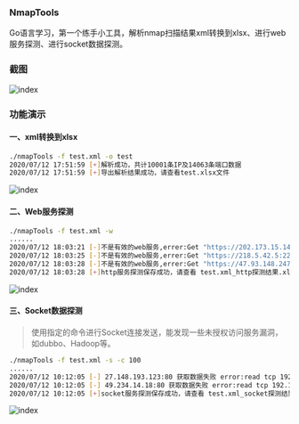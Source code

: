 ### NmapTools

Go语言学习，第一个练手小工具，解析nmap扫描结果xml转换到xlsx、进行web服务探测、进行socket数据探测。

### 截图

![index](https://github.com/CTF-MissFeng/NmapTools/blob/master/img/1.png)


### 功能演示

#### 一、xml转换到xlsx

```bash
./nmapTools -f test.xml -o test
2020/07/12 17:51:59 [+]解析成功，共计10001条IP及14063条端口数据
2020/07/12 17:51:59 [+]导出解析结果成功，请查看test.xlsx文件
```

![index](https://github.com/CTF-MissFeng/NmapTools/blob/master/img/2.png)


#### 二、Web服务探测

```bash
./nmapTools -f test.xml -w
......
2020/07/12 18:03:21 [-]不是有效的web服务,errer:Get "https://202.173.15.148:80": http: server gave HTTP response to HTTPS client
2020/07/12 18:03:25 [-]不是有效的web服务,errer:Get "https://218.5.42.5:22": context deadline exceeded (Client.Timeout exceeded while awaiting headers)
2020/07/12 18:03:28 [-]不是有效的web服务,errer:Get "https://47.93.148.247:22": context deadline exceeded (Client.Timeout exceeded while awaiting headers)
2020/07/12 18:03:28 [+]http服务探测保存成功，请查看 test.xml_http探测结果.xlsx
```

![index](https://github.com/CTF-MissFeng/NmapTools/blob/master/img/3.png)

#### 三、Socket数据探测

> 使用指定的命令进行Socket连接发送，能发现一些未授权访问服务漏洞，如dubbo、Hadoop等。

```bash
./nmapTools -f test.xml -s -c 100
......
2020/07/12 10:12:05 [-] 27.148.193.123:80 获取数据失败 error:read tcp 192.168.0.102:56400->27.148.193.123:80: i/o timeout
2020/07/12 10:12:05 [-] 49.234.14.18:80 获取数据失败 error:read tcp 192.168.0.102:56401->49.234.14.18:80: i/o timeout
2020/07/12 10:12:05 [+]socket服务探测保存成功，请查看 test.xml_socket探测结果.xlsx
```

![index](https://github.com/CTF-MissFeng/NmapTools/blob/master/img/4.png)